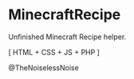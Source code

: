 # MinecraftRecipe
Unfinished Minecraft Recipe helper.

[ HTML + CSS + JS + PHP ]

@TheNoiselessNoise
